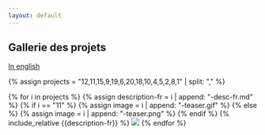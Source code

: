 ```yaml
---
layout: default
---
```


## Gallerie des projets

[In english](./index.html)

{% assign projects = "12,11,15,9,19,6,20,18,10,4,5,2,8,1" | split: "," %}

{% for i in projects %}
  {% assign description-fr = i | append: "-desc-fr.md" %}
  {% if i == "11" %}
    {% assign image = i | append: "-teaser.gif" %}
  {% else %}
    {% assign image = i | append: "-teaser.png" %}
  {% endif %}
  {% include_relative {{description-fr}} %}
  ![]({{image}})
{% endfor %}
